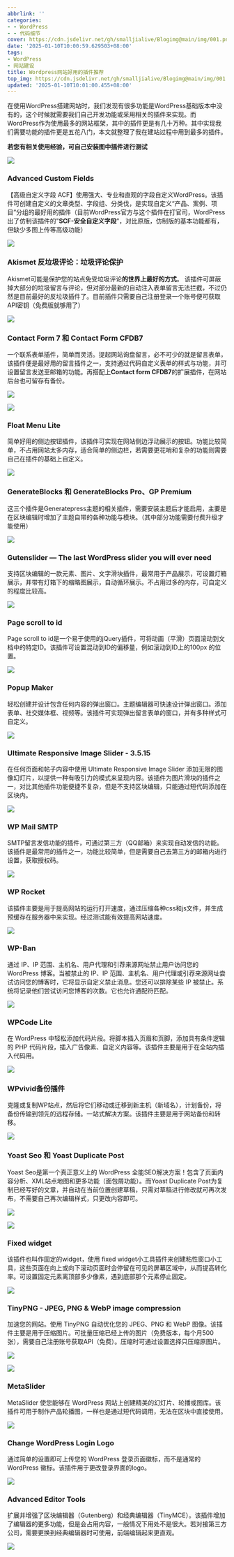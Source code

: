 ```yaml
---
abbrlink: ''
categories:
- - WordPress
- - 代码细节
cover: https://cdn.jsdelivr.net/gh/smalljialive/Blogimg@main/img/001.png
date: '2025-01-10T10:00:59.629503+08:00'
tags:
- WordPress
- 网站建设
title: Wordpress网站好用的插件推荐
top_img: https://cdn.jsdelivr.net/gh/smalljialive/Blogimg@main/img/001.png
updated: '2025-01-10T10:01:00.455+08:00'
---
```

在使用WordPress搭建网站时，我们发现有很多功能是WordPress基础版本中没有的，这个时候就需要我们自己开发功能或采用相关的插件来实现。而WordPress作为使用最多的网站框架，其中的插件更是有几十万种。其中实现我们需要功能的插件更是五花八门，本文就整理了我在建站过程中用到最多的插件。

**若您有相关使用经验，可自己安装图中插件进行测试**

![](https://cdn.jsdelivr.net/gh/smalljialive/Blogimg@main/img/001.png)

### **Advanced Custom Fields**

【高级自定义字段 ACF】使用强大、专业和直观的字段自定义WordPress。该插件可创建自定义的文章类型、字段组、分类伐，是实现自定义“产品、案例、项目”分组的最好用的插件（目前WordPress官方与这个插件在打官司，WordPress出了仿制该插件的"**SCF-安全自定义字段**"，对比原版，仿制版的基本功能都有，但缺少多图上传等高级功能）

![](https://cdn.jsdelivr.net/gh/smalljialive/Blogimg@main/img/002.png)

### **Akismet 反垃圾评论：垃圾评论保护**

Akismet可能是保护您的站点免受垃圾评论**的世界上最好的方式**。 该插件可屏蔽掉大部分的垃圾留言与评论，但对部分最新的自动注入表单留言无法拦截，不过仍然是目前最好的反垃圾插件了。目前插件只需要自己注册登录一个账号便可获取API密钥（免费版就够用了）

![](https://cdn.jsdelivr.net/gh/smalljialive/Blogimg@main/img/003.png)

### **Contact Form 7** 和 **Contact Form CFDB7**

一个联系表单插件，简单而灵活。提起网站询盘留言，必不可少的就是留言表单，该插件便是最好用的留言插件之一，支持通过代码自定义表单的样式与功能，并可设置留言发送至邮箱的功能。再搭配上**Contact form CFDB7**的扩展插件，在网站后台也可留存有备份。

![](https://cdn.jsdelivr.net/gh/smalljialive/Blogimg@main/img/004.png)

![](https://cdn.jsdelivr.net/gh/smalljialive/Blogimg@main/img/005.png)

### **Float Menu Lite**

简单好用的侧边按钮插件，该插件可实现在网站侧边浮动展示的按钮。功能比较简单，不占用网站太多内存，适合简单的侧边栏，若需要更花哨和复杂的功能则需要自己在插件的基础上自定义。

![](https://cdn.jsdelivr.net/gh/smalljialive/Blogimg@main/img/006.png)

### **GenerateBlocks** 和 **GenerateBlocks Pro**、**GP Premium**

这三个插件是Generatepress主题的相关插件，需要安装主题后才能启用，主要是在区块编辑时增加了主题自带的各种功能与模块。（其中部分功能需要付费升级才能使用）

![](https://cdn.jsdelivr.net/gh/smalljialive/Blogimg@main/img/007.png)

### **Gutenslider — The last WordPress slider you will ever need**

支持区块编辑的一款元素、图片、文字滑块插件，最常用于产品展示，可设置灯箱展示，并带有灯箱下的缩略图展示，自动循环展示。不占用过多的内存，可自定义的程度比较高。

![](https://cdn.jsdelivr.net/gh/smalljialive/Blogimg@main/img/008.png)

### **Page scroll to id**

Page scroll to id是一个易于使用的jQuery插件，可将动画（平滑）页面滚动到文档中的特定ID。该插件可设置混动到ID的偏移量，例如滚动到ID上的100px 的位置。

![](https://cdn.jsdelivr.net/gh/smalljialive/Blogimg@main/img/009.png)

### **Popup Maker**

轻松创建并设计包含任何内容的弹出窗口。主题编辑器可快速设计弹出窗口。添加表单、社交媒体框、视频等。该插件可实现弹出留言表单的窗口，并有多种样式可自定义。

![](https://cdn.jsdelivr.net/gh/smalljialive/Blogimg@main/img/010.png)

### **Ultimate Responsive Image Slider - 3.5.15**

在任何页面和帖子内容中使用 Ultimate Responsive Image Slider 添加无限的图像幻灯片，以提供一种有吸引力的模式来呈现内容。该插件为图片滑块的插件之一，对比其他插件功能便捷不复杂，但是不支持区块编辑，只能通过短代码添加在区块内。

![](https://cdn.jsdelivr.net/gh/smalljialive/Blogimg@main/img/011.png)

### **WP Mail SMTP**

SMTP留言发信功能的插件，可通过第三方（QQ邮箱）来实现自动发信的功能。该插件是最常用的插件之一，功能比较简单，但是需要自己去第三方的邮箱内进行设置，获取授权码。

![](https://cdn.jsdelivr.net/gh/smalljialive/Blogimg@main/img/012.png)

### **WP Rocket**

该插件主要是用于提高网站的运行打开速度，通过压缩各种css和js文件，并生成预缓存在服务器中来实现。经过测试能有效提高网站速度。

![](https://cdn.jsdelivr.net/gh/smalljialive/Blogimg@main/img/013.png)

### **WP-Ban**

通过 IP、IP 范围、主机名、用户代理和引荐来源网址禁止用户访问您的 WordPress 博客。当被禁止的 IP、IP 范围、主机名、用户代理或引荐来源网址尝试访问您的博客时，它将显示自定义禁止消息。您还可以排除某些 IP 被禁止。系统将记录他们尝试访问您博客的次数。它也允许通配符匹配。

![](https://cdn.jsdelivr.net/gh/smalljialive/Blogimg@main/img/014.png)

### **WPCode Lite**

在 WordPress 中轻松添加代码片段。将脚本插入页眉和页脚，添加具有条件逻辑的 PHP 代码片段，插入广告像素、自定义内容等。该插件主要是用于在全站内插入代码用。

![](https://cdn.jsdelivr.net/gh/smalljialive/Blogimg@main/img/015.png)

### **WPvivid备份插件**

克隆或复制WP站点，然后将它们移动或迁移到新主机（新域名），计划备份，将备份传输到领先的远程存储。一站式解决方案。该插件主要是用于网站备份和转移。

![](https://cdn.jsdelivr.net/gh/smalljialive/Blogimg@main/img/016.png)

### **Yoast Seo** 和 **Yoast Duplicate Post**

Yoast Seo是第一个真正意义上的 WordPress 全能SEO解决方案！包含了页面内容分析、XML站点地图和更多功能（面包屑功能）。而Yoast Duplicate Post为复制已经写好的文章，并自动在当前位置创建草稿，只需对草稿进行修改就可再次发布，不需要自己再次编辑样式，只更改内容即可。

![](https://cdn.jsdelivr.net/gh/smalljialive/Blogimg@main/img/017.png)

![](https://cdn.jsdelivr.net/gh/smalljialive/Blogimg@main/img/018.png)

### **Fixed widget**

该插件也叫作固定的widget，使用 fixed widget小工具插件来创建粘性窗口小工具，这些页面在向上或向下滚动页面时会停留在可见的屏幕区域中，从而提高转化率。可设置固定元素离顶部多少像素，遇到底部那个元素停止固定。

![](https://cdn.jsdelivr.net/gh/smalljialive/Blogimg@main/img/019.png)

### **TinyPNG - JPEG, PNG & WebP image compression**

加速您的网站。使用 TinyPNG 自动优化您的 JPEG、PNG 和 WebP 图像。该插件主要是用于压缩图片。可批量压缩已经上传的图片（免费版本，每个月500张），需要自己注册账号获取API（免费）。压缩时可通过设置选择只压缩原图片。

![](https://cdn.jsdelivr.net/gh/smalljialive/Blogimg@main/img/020.png)

![](https://cdn.jsdelivr.net/gh/smalljialive/Blogimg@main/img/021.png)

### **MetaSlider**

MetaSlider 使您能够在 WordPress 网站上创建精美的幻灯片、轮播或图库。该插件可用于制作产品轮播图，一样也是通过短代码调用，无法在区块中直接使用。

![](https://cdn.jsdelivr.net/gh/smalljialive/Blogimg@main/img/022.png)

### **Change WordPress Login Logo**

通过简单的设置即可上传您的 WordPress 登录页面徽标，而不是通常的 WordPress 徽标。该插件用于更改登录界面的logo。

![](https://cdn.jsdelivr.net/gh/smalljialive/Blogimg@main/img/023.png)

### **Advanced Editor Tools**

扩展并增强了区块编辑器（Gutenberg）和经典编辑器（TinyMCE）。该插件增加了编辑器的更多功能，但是会占用内容，一般情况下用处不是很大。若对接第三方公司，需要更换到经典编辑器时可使用，前端编辑起来更直观。

![](https://cdn.jsdelivr.net/gh/smalljialive/Blogimg@main/img/024.png)

